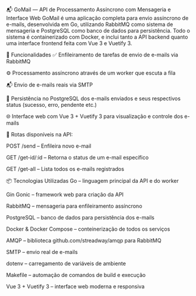 📬 GoMail — API de Processamento Assíncrono com Mensageria e Interface Web
GoMail é uma aplicação completa para envio assíncrono de e-mails, desenvolvida em Go, utilizando RabbitMQ como sistema de mensageria e PostgreSQL como banco de dados para persistência. Todo o sistema é containerizado com Docker, e inclui tanto a API backend quanto uma interface frontend feita com Vue 3 e Vuetify 3.

🚀 Funcionalidades
✅ Enfileiramento de tarefas de envio de e-mails via RabbitMQ

⚙️ Processamento assíncrono através de um worker que escuta a fila

📬 Envio de e-mails reais via SMTP

🧾 Persistência no PostgreSQL dos e-mails enviados e seus respectivos status (sucesso, erro, pendente etc.)

🌐 Interface web com Vue 3 + Vuetify 3 para visualização e controle dos e-mails

🔎 Rotas disponíveis na API:

POST /send – Enfileira novo e-mail

GET /get-id/:id – Retorna o status de um e-mail específico

GET /get-all – Lista todos os e-mails registrados

📦 Tecnologias Utilizadas
Go – linguagem principal da API e do worker

Gin Gonic – framework web para criação da API

RabbitMQ – mensageria para enfileiramento assíncrono

PostgreSQL – banco de dados para persistência dos e-mails

Docker & Docker Compose – conteinerização de todos os serviços

AMQP – biblioteca github.com/streadway/amqp para RabbitMQ

SMTP – envio real de e-mails

dotenv – carregamento de variáveis de ambiente

Makefile – automação de comandos de build e execução

Vue 3 + Vuetify 3 – interface web moderna e responsiva
